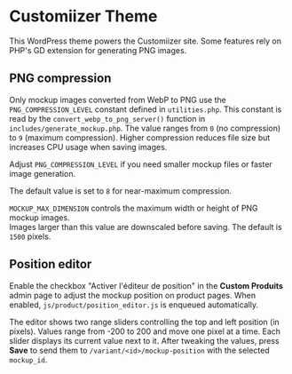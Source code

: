 # Customiizer Theme

This WordPress theme powers the Customiizer site. Some features rely on PHP's GD extension for generating PNG images.

## PNG compression

Only mockup images converted from WebP to PNG use the `PNG_COMPRESSION_LEVEL` constant defined in `utilities.php`. This constant is read by the `convert_webp_to_png_server()` function in `includes/generate_mockup.php`. The value ranges from `0` (no compression) to `9` (maximum compression). Higher compression reduces file size but increases CPU usage when saving images.

Adjust `PNG_COMPRESSION_LEVEL` if you need smaller mockup files or faster image generation.

The default value is set to `8` for near-maximum compression.

`MOCKUP_MAX_DIMENSION` controls the maximum width or height of PNG mockup images.  
Images larger than this value are downscaled before saving. The default is `1500` pixels.

## Position editor

Enable the checkbox "Activer l'éditeur de position" in the **Custom Produits** admin page to adjust the mockup position on product pages. When enabled, `js/product/position_editor.js` is enqueued automatically.

The editor shows two range sliders controlling the top and left position (in pixels). Values range from -200 to 200 and move one pixel at a time. Each slider displays its current value next to it. After tweaking the values, press **Save** to send them to `/variant/<id>/mockup-position` with the selected `mockup_id`.
